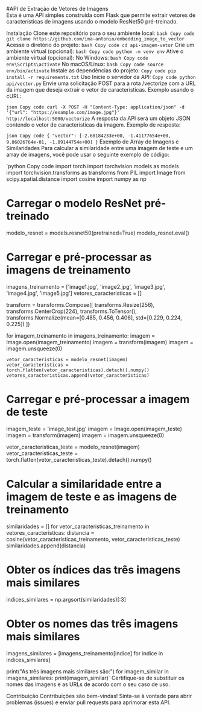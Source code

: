 #API de Extração de Vetores de Imagens<br>
Esta é uma API simples construída com Flask que permite extrair vetores de características de imagens usando o modelo ResNet50 pré-treinado.

Instalação
Clone este repositório para o seu ambiente local:
`bash
Copy code
git clone https://github.com/ima-antonio/embedding_image_to_vector`
Acesse o diretório do projeto:
`bash
Copy code
cd api-imagem-vetor`
Crie um ambiente virtual (opcional):
`bash
Copy code
python -m venv env`
Ative o ambiente virtual (opcional):
No Windows:
`bash
Copy code
env\Scripts\activate`
No macOS/Linux:
`bash
Copy code
source env/bin/activate`
Instale as dependências do projeto:
`Copy code
pip install -r requirements.txt`
Uso
Inicie o servidor da API:
`Copy code
python api/vector.py`
Envie uma solicitação POST para a rota /vectorize com a URL da imagem que deseja extrair o vetor de características.
Exemplo usando o cURL:

`json
Copy code
curl -X POST -H "Content-Type: application/json" -d '{"url": "https://example.com/image.jpg"}' http://localhost:5000/vectorize`
A resposta da API será um objeto JSON contendo o vetor de características da imagem.
Exemplo de resposta:

`json
Copy code
{
  "vector": [-2.68184233e+00, -1.41177654e+00, 9.86026764e-01, -1.89144754e+00]
}`
Exemplo de Array de Imagens e Similaridades
Para calcular a similaridade entre uma imagem de teste e um array de imagens, você pode usar o seguinte exemplo de código:

`python
Copy code
import torch
import torchvision.models as models
import torchvision.transforms as transforms
from PIL import Image
from scipy.spatial.distance import cosine
import numpy as np

# Carregar o modelo ResNet pré-treinado
modelo_resnet = models.resnet50(pretrained=True)
modelo_resnet.eval()

# Carregar e pré-processar as imagens de treinamento
imagens_treinamento = ['image1.jpg', 'image2.jpg', 'image3.jpg', 'image4.jpg', 'image5.jpg']
vetores_caracteristicas = []

transform = transforms.Compose([
    transforms.Resize(256),
    transforms.CenterCrop(224),
    transforms.ToTensor(),
    transforms.Normalize(mean=[0.485, 0.456, 0.406], std=[0.229, 0.224, 0.225])
])

for imagem_treinamento in imagens_treinamento:
    imagem = Image.open(imagem_treinamento)
    imagem = transform(imagem)
    imagem = imagem.unsqueeze(0)

    vetor_caracteristicas = modelo_resnet(imagem)
    vetor_caracteristicas = torch.flatten(vetor_caracteristicas).detach().numpy()
    vetores_caracteristicas.append(vetor_caracteristicas)

# Carregar e pré-processar a imagem de teste
imagem_teste = 'image_test.jpg'
imagem = Image.open(imagem_teste)
imagem = transform(imagem)
imagem = imagem.unsqueeze(0)

vetor_caracteristicas_teste = modelo_resnet(imagem)
vetor_caracteristicas_teste = torch.flatten(vetor_caracteristicas_teste).detach().numpy()

# Calcular a similaridade entre a imagem de teste e as imagens de treinamento
similaridades = []
for vetor_caracteristicas_treinamento in vetores_caracteristicas:
    distancia = cosine(vetor_caracteristicas_treinamento, vetor_caracteristicas_teste)
    similaridades.append(distancia)

# Obter os índices das três imagens mais similares
indices_similares = np.argsort(similaridades)[:3]

# Obter os nomes das três imagens mais similares
imagens_similares = [imagens_treinamento[indice] for indice in indices_similares]

print("As três imagens mais similares são:")
for imagem_similar in imagens_similares:
    print(imagem_similar)`
Certifique-se de substituir os nomes das imagens e as URLs de acordo com o seu caso de uso.

Contribuição
Contribuições são bem-vindas! Sinta-se à vontade para abrir problemas (issues) e enviar pull requests para aprimorar esta API.
